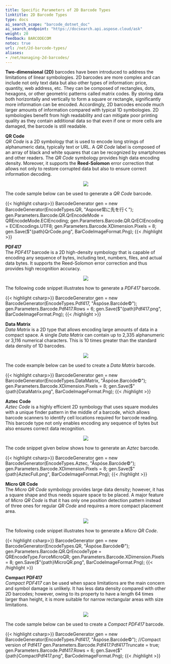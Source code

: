 ```yaml
---
title: Specific Parameters of 2D Barcode Types
linktitle: 2D Barcode Types
type: docs
ai_search_scope: "barcode_dotnet_doc"
ai_search_endpoint: "https://docsearch.api.aspose.cloud/ask"
weight: 20
feedback: BARCODECOM
notoc: true
url: /net/2d-barcode-types/
aliases:
- /net/managing-2d-barcodes/
---
```

**Two-dimensional (2D)** barcodes have been introduced to address the limitations of linear symbologies. 2D barcodes are more complex and can include not only text data but also other types of information: price, quantity, web address, etc. They can be composed of rectangles, dots, hexagons, or other geometric patterns called matrix codes. By storing data both horizontally and vertically to form a square or rectangle, significantly more information can be encoded. Accordingly, 2D barcodes encode much larger amounts of information compared with typical 1D symbologies. 2D symbologies benefit from high readability and can mitigate poor printing quality as they contain additional data so that even if one or more cells are damaged, the barcode is still readable.  

**QR Code**  
*QR Code* is a 2D symbology that is used to encode long strings of alphanumeric data, typically text or URL. A *QR Code* label is composed of an array of black and white squares that can be recognized by smartphones and other readers. The *QR Code* symbology provides high data encoding density. Moreover, it supports the **Reed-Solomon** error correction that allows not only to restore corrupted data but also to ensure correct information decoding.  

<p align="center"><image src="qrcode.png"></p>
  
The code sample below can be used to generate a *QR Code* barcode.  

{{< highlight csharp>}}
BarcodeGenerator gen = new BarcodeGenerator(EncodeTypes.QR, "Aspose常に先を行く");
gen.Parameters.Barcode.QR.QrEncodeMode = QREncodeMode.ECIEncoding;
gen.Parameters.Barcode.QR.QrECIEncoding = ECIEncodings.UTF8;
gen.Parameters.Barcode.XDimension.Pixels = 8;
gen.Save($"{path}QrCode.png", BarCodeImageFormat.Png);
{{< /highlight >}} 


**PDF417**  
The *PDF417* barcode is a 2D high-density symbology that is capable of encoding any sequence of bytes, including text, numbers, files, and actual data bytes. It supports the Reed-Solomon error correction and thus provides high recognition accuracy.
  
<p align="center"><image src="pdf417.png"></p>
  
The following code snippet illustrates how to generate a *PDF417* barcode.
  
{{< highlight csharp>}}
BarcodeGenerator gen = new BarcodeGenerator(EncodeTypes.Pdf417, "Åspóse.Barcóde©");
gen.Parameters.Barcode.Pdf417.Rows = 6;
gen.Save($"{path}Pdf417.png", BarCodeImageFormat.Png);
{{< /highlight >}} 

**Data Matrix**  
*Data Matrix* is a 2D type that allows encoding large amounts of data in a compact space. A single *Data Matrix* can contain up to 2,335 alphanumeric or 3,116 numerical characters. This is 10 times greater than the standard data density of 1D barcodes.
  
<p align="center"><image src="datamatrix.png"></p>

The code example below can be used to create a *Data Matrix* barcode.  

{{< highlight csharp>}}
BarcodeGenerator gen = new BarcodeGenerator(EncodeTypes.DataMatrix, "Åspóse.Barcóde©");
gen.Parameters.Barcode.XDimension.Pixels = 8;
gen.Save($"{path}DataMatrix.png", BarCodeImageFormat.Png);
{{< /highlight >}}

**Aztec Code**  
*Aztec Code* is a highly efficient 2D symbology that uses square modules with a unique finder pattern in the middle of a barcode, which allows barcode scanners to identify cell locations required for barcode reading. This barcode type not only enables encoding any sequence of bytes but also ensures correct data recognition.
  
<p align="center"><image src="aztecfull.png"></p>
  
The code snippet given below shows how to generate an *Aztec* barcode.
  
{{< highlight csharp>}}
BarcodeGenerator gen = new BarcodeGenerator(EncodeTypes.Aztec, "Åspóse.Barcóde©");
gen.Parameters.Barcode.XDimension.Pixels = 8;
gen.Save($"{path}AztecFull.png", BarCodeImageFormat.Png);
{{< /highlight >}} 


**Micro QR Code**  
The *Micro QR Code* symbology provides large data density; however, it has a square shape and thus needs square space to be placed. A major feature of *Micro QR Code* is that it has only one position detection pattern instead of three ones for regular *QR Code* and requires a more compact placement area.
  
<p align="center"><image src="microqr.png"></p>
  
The following code snippet illustrates how to generate a *Micro QR Code*.
  
{{< highlight csharp>}}
BarcodeGenerator gen = new BarcodeGenerator(EncodeTypes.QR, "Åspóse.Barcóde©");
gen.Parameters.Barcode.QR.QrEncodeType = QREncodeType.ForceMicroQR;
gen.Parameters.Barcode.XDimension.Pixels = 8;
gen.Save($"{path}MicroQR.png", BarCodeImageFormat.Png);
{{< /highlight >}}
  
**Compact PDF417**    
*Compact PDF417* can be used when space limitations are the main concern and symbol damage is unlikely. It has less data density compared with other 2D barcodes; however, owing to its property to have a length 64 times larger than height, it is more suitable for narrow rectangular areas with size limitations.
  
<p align="center"><image src="compactpdf417.png"></p>
  
The code sample below can be used to create a *Compact PDF417* barcode.
  
{{< highlight csharp>}}
BarcodeGenerator gen = new BarcodeGenerator(EncodeTypes.Pdf417, "Åspóse.Barcóde©");
//Compact version of Pdf417
gen.Parameters.Barcode.Pdf417.Pdf417Truncate = true;
gen.Parameters.Barcode.Pdf417.Rows = 6;
gen.Save($"{path}CompactPdf417.png", BarCodeImageFormat.Png);
{{< /highlight >}} 
